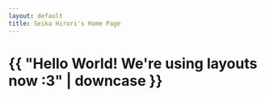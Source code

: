 ```yaml
---
layout: default
title: Seika Hirori's Home Page
---
```

<h1>{{ "Hello World! We're using layouts now :3" | downcase }}
<p>
</p>

</h1>